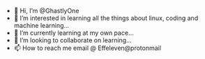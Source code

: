 - 👋 Hi, I’m @GhastlyOne
- 👀 I’m interested in learning all the things about linux, coding and machine learning...
- 🌱 I’m currently learning at my own pace...
- 💞️ I’m looking to collaborate on learning...
- 📫 How to reach me email @ Effeleven@protonmail

<!---
GhastlyOne/GhastlyOne is a ✨ special ✨ repository because its `README.md` (this file) appears on your GitHub profile.
You can click the Preview link to take a look at your changes.
--->
